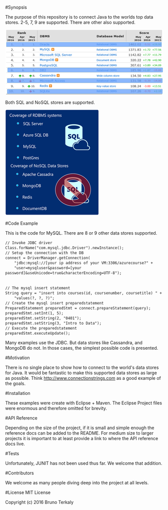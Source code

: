 #Synopsis

The purpose of this repository is to connect Java to the worlds top data stores. 2-5, 7, 9 are supported. There are other also supported.

![Alt text](images/image1.png)

Both SQL and NoSQL stores are supported.

![Alt text](images/image2.png)

#Code Example

This is the code for MySQL. There are 8 or 9 other data stores supported.

    // Invoke JDBC driver
    Class.forName("com.mysql.jdbc.Driver").newInstance();
    // Setup the connection with the DB
    connect = DriverManager.getConnection(
        "jdbc:mysql://[your ip address of your VM:3306/azurecourse?" +
        "user=mysqluser&password=[your password]&useUnicode=true&characterEncoding=UTF-8");


    // The mysql insert statement
    String query = "insert into courses(id, coursenumber, coursetitle) " +
        "values(?, ?, ?)";
    // Create the mysql insert preparedstatement
    PreparedStatement preparedStmt = connect.prepareStatement(query);
    preparedStmt.setInt(1, 5);
    preparedStmt.setString(2, "0401");
    preparedStmt.setString(3, "Intro to Data");
    // Execute the preparedstatement
    preparedStmt.executeUpdate();
            

Many examples use the JDBC. But data stores like Cassandra, and MongoDB do not. In those cases, the simplest possible code is presented.


#Motivation

There is no single place to show how to connect to the world's data stores for Java. It would be fantastic to make this supported data stores as large as possible. Think http://www.connectionstrings.com as a good example of the goals.

#Installation

These examples were create with Eclipse + Maven. The Eclipse Project files were enormous and therefore omitted for brevity.

#API Reference

Depending on the size of the project, if it is small and simple enough the reference docs can be added to the README. For medium size to larger projects it is important to at least provide a link to where the API reference docs live.

#Tests

Unfortunately, JUNIT has not been used thus far. We welcome that addition.

#Contributors

We welcome as many people diving deep into the project at all levels.

#License
MIT License

Copyright (c) 2016 Bruno Terkaly

